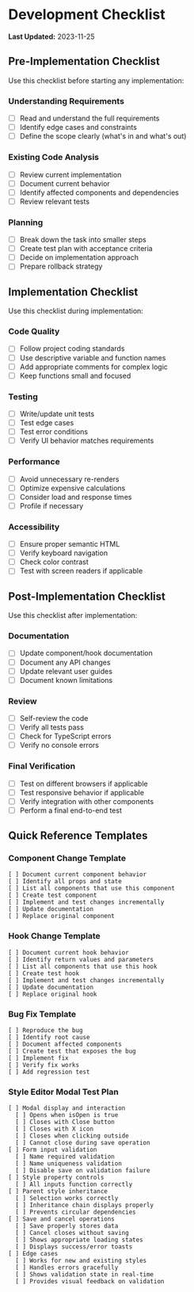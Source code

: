 
# Development Checklist

**Last Updated:** 2023-11-25

## Pre-Implementation Checklist

Use this checklist before starting any implementation:

### Understanding Requirements

- [ ] Read and understand the full requirements
- [ ] Identify edge cases and constraints
- [ ] Define the scope clearly (what's in and what's out)

### Existing Code Analysis

- [ ] Review current implementation
- [ ] Document current behavior
- [ ] Identify affected components and dependencies
- [ ] Review relevant tests

### Planning

- [ ] Break down the task into smaller steps
- [ ] Create test plan with acceptance criteria
- [ ] Decide on implementation approach
- [ ] Prepare rollback strategy

## Implementation Checklist

Use this checklist during implementation:

### Code Quality

- [ ] Follow project coding standards
- [ ] Use descriptive variable and function names
- [ ] Add appropriate comments for complex logic
- [ ] Keep functions small and focused

### Testing

- [ ] Write/update unit tests
- [ ] Test edge cases
- [ ] Test error conditions
- [ ] Verify UI behavior matches requirements

### Performance

- [ ] Avoid unnecessary re-renders
- [ ] Optimize expensive calculations
- [ ] Consider load and response times
- [ ] Profile if necessary

### Accessibility

- [ ] Ensure proper semantic HTML
- [ ] Verify keyboard navigation
- [ ] Check color contrast
- [ ] Test with screen readers if applicable

## Post-Implementation Checklist

Use this checklist after implementation:

### Documentation

- [ ] Update component/hook documentation
- [ ] Document any API changes
- [ ] Update relevant user guides
- [ ] Document known limitations

### Review

- [ ] Self-review the code
- [ ] Verify all tests pass
- [ ] Check for TypeScript errors
- [ ] Verify no console errors

### Final Verification

- [ ] Test on different browsers if applicable
- [ ] Test responsive behavior if applicable
- [ ] Verify integration with other components
- [ ] Perform a final end-to-end test

## Quick Reference Templates

### Component Change Template

```
[ ] Document current component behavior
[ ] Identify all props and state
[ ] List all components that use this component
[ ] Create test component
[ ] Implement and test changes incrementally
[ ] Update documentation
[ ] Replace original component
```

### Hook Change Template

```
[ ] Document current hook behavior
[ ] Identify return values and parameters
[ ] List all components that use this hook
[ ] Create test hook
[ ] Implement and test changes incrementally
[ ] Update documentation
[ ] Replace original hook
```

### Bug Fix Template

```
[ ] Reproduce the bug
[ ] Identify root cause
[ ] Document affected components
[ ] Create test that exposes the bug
[ ] Implement fix
[ ] Verify fix works
[ ] Add regression test
```

### Style Editor Modal Test Plan

```
[ ] Modal display and interaction
  [ ] Opens when isOpen is true
  [ ] Closes with Close button
  [ ] Closes with X icon
  [ ] Closes when clicking outside
  [ ] Cannot close during save operation
[ ] Form input validation
  [ ] Name required validation
  [ ] Name uniqueness validation
  [ ] Disable save on validation failure
[ ] Style property controls
  [ ] All inputs function correctly
[ ] Parent style inheritance
  [ ] Selection works correctly
  [ ] Inheritance chain displays properly
  [ ] Prevents circular dependencies
[ ] Save and cancel operations
  [ ] Save properly stores data
  [ ] Cancel closes without saving
  [ ] Shows appropriate loading states
  [ ] Displays success/error toasts
[ ] Edge cases
  [ ] Works for new and existing styles
  [ ] Handles errors gracefully
  [ ] Shows validation state in real-time
  [ ] Provides visual feedback on validation
```
